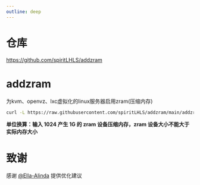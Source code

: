```yaml
---
outline: deep
---
```


# 仓库

https://github.com/spiritLHLS/addzram

# addzram

为kvm、openvz、lxc虚拟化的linux服务器启用zram(压缩内存)

```bash
curl -L https://raw.githubusercontent.com/spiritLHLS/addzram/main/addzram.sh -o addzram.sh && chmod +x addzram.sh && bash addzram.sh
```

**单位换算：输入 1024 产生 1G 的 zram 设备压缩内存，zram 设备大小不能大于实际内存大小**

# 致谢

感谢 [@Ella-Alinda](https://github.com/Ella-Alinda) 提供优化建议